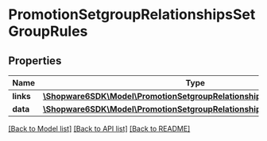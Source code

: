 # PromotionSetgroupRelationshipsSetGroupRules

## Properties
Name | Type | Description | Notes
------------ | ------------- | ------------- | -------------
**links** | [**\Shopware6SDK\Model\PromotionSetgroupRelationshipsSetGroupRulesLinks**](PromotionSetgroupRelationshipsSetGroupRulesLinks.md) |  | [optional] 
**data** | [**\Shopware6SDK\Model\PromotionSetgroupRelationshipsSetGroupRulesData[]**](PromotionSetgroupRelationshipsSetGroupRulesData.md) |  | [optional] 

[[Back to Model list]](../../README.md#documentation-for-models) [[Back to API list]](../../README.md#documentation-for-api-endpoints) [[Back to README]](../../README.md)

